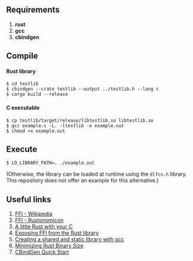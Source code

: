 ## Requirements
1. **rust**
2. **gcc**
3. **cbindgen**

## Compile
#### Rust library
```shell
$ cd testlib
$ cbindgen --crate testlib --output ../testlib.h --lang c
$ cargo build --release
```
#### C executable
```shell
$ cp testlib/target/release/libtestlib.so libtestlib.so
$ gcc example.c -L. -ltestlib -o example.out
$ chmod +x example.out
```

## Execute
```shell
$ LD_LIBRARY_PATH=. ./example.out
```
(Otherwise, the library can be loaded at runtime using the `dlfcn.h` library. This repository does not offer an example for this alternative.)

## Useful links
1. [FFI - Wikipedia](https://en.wikipedia.org/wiki/Foreign_function_interface)
2. [FFI - Rustonomicon](https://doc.rust-lang.org/nomicon/ffi.html)
2. [A little Rust with your C](https://rust-embedded.github.io/book/interoperability/rust-with-c.html)
3. [Exposing FFI from the Rust library](https://svartalf.info/posts/2019-03-01-exposing-ffi-from-the-rust-library/)
4. [Creating a shared and static library with gcc](https://renenyffenegger.ch/notes/development/languages/C-C-plus-plus/GCC/create-libraries/index)
5. [Minimizing Rust Binary Size](https://github.com/johnthagen/min-sized-rust#minimizing-rust-binary-size)
6. [CBindGen Quick Start](https://github.com/eqrion/cbindgen#quick-start)
